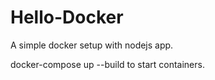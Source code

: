 # Hello-Docker
A simple docker setup with nodejs app.


docker-compose up --build to start containers.